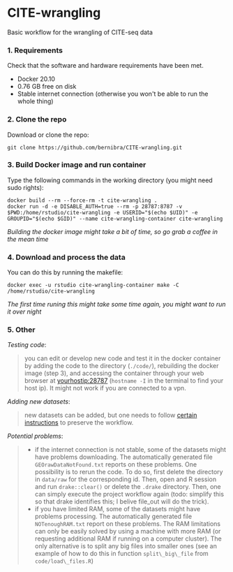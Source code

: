 # CITE-wrangling

Basic workflow for the wrangling of CITE-seq data

### 1. Requirements

Check that the software and hardware requirements have been met.
* Docker 20.10
* 0.76 GB free on disk
* Stable internet connection (otherwise you won't be able to run the whole thing)

### 2. Clone the repo

Download or clone the repo: 
```
git clone https://github.com/bernibra/CITE-wrangling.git
```

### 3. Build Docker image and run container

Type the following commands in the working directory (you might need sudo rights):
```
docker build --rm --force-rm -t cite-wrangling .
docker run -d -e DISABLE_AUTH=true --rm -p 28787:8787 -v $PWD:/home/rstudio/cite-wrangling -e USERID="$(echo $UID)" -e GROUPID="$(echo $GID)" --name cite-wrangling-container cite-wrangling
```
_Building the docker image might take a bit of time, so go grab a coffee in the mean time_

### 4. Download and process the data

You can do this by running the makefile:
```
docker exec -u rstudio cite-wrangling-container make -C /home/rstudio/cite-wrangling
```
_The first time runing this might take some time again, you might want to run it over night_

### 5. Other
_Testing code_:
> you can edit or develop new code and test it in the docker container by adding the code to the directory (`./code/`), rebuilding the docker image (step 3), and accessing the container through your web browser at <yourhostip:28787> (`hostname -I` in the terminal to find your host ip). It might not work if you are connected to a vpn.

_Adding new datasets_:
> new datasets can be added, but one needs to follow [certain instructions](data/README.md) to preserve the workflow.

_Potential problems_:
> - if the internet connection is not stable, some of the datasets might have problems downloading. The automatically generated file `GEOrawDataNotFound.txt` reports on these problems. One possibility is to rerun the code. To do so, first delete the directory in `data/raw` for the corresponding id. Then, open and R session and run `drake::clear()` or delete the `.drake` directory. Then, one can simply execute the project workflow again (todo: simplify this so that drake identifies this; I belive file\_out will do the trick).
> - if you have limited RAM, some of the datasets might have problems processing. The automatically generated file `NOTenoughRAM.txt` report on these problems. The RAM limitations can only be easily solved by using a machine with more RAM (or requesting additional RAM if running on a computer cluster). The only alternative is to split any big files into smaller ones (see an example of how to do this in function `split\_big\_file` from `code/load\_files.R`)

